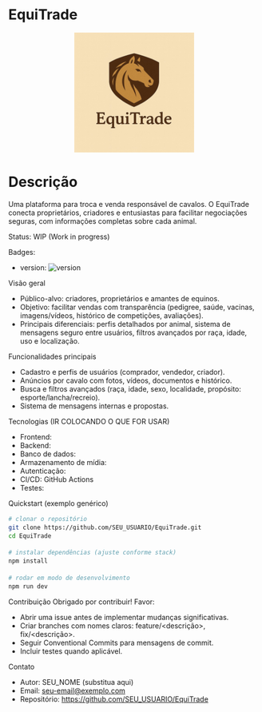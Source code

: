# EquiTrade
<p align="center">
  <!-- Substitua o caminho abaixo pela sua logo (ex.: /assets/logo.png ou /docs/logo.png) -->
  <img src="Imagens/LOGOCERTA.jpeg" alt="EquiTrade Logo" width="240" />
</p>

# Descrição
Uma plataforma para troca e venda responsável de cavalos. O EquiTrade conecta proprietários, criadores e entusiastas para facilitar negociações seguras, com informações completas sobre cada animal.

Status: WIP (Work in progress)

Badges:
- version: ![version](https://img.shields.io/badge/version-0.1.0-lightgrey)

Visão geral
- Público-alvo: criadores, proprietários e amantes de equinos.
- Objetivo: facilitar vendas com transparência (pedigree, saúde, vacinas, imagens/vídeos, histórico de competições, avaliações).
- Principais diferenciais: perfis detalhados por animal, sistema de mensagens seguro entre usuários, filtros avançados por raça, idade, uso e localização.

Funcionalidades principais
- Cadastro e perfis de usuários (comprador, vendedor, criador).
- Anúncios por cavalo com fotos, vídeos, documentos e histórico.
- Busca e filtros avançados (raça, idade, sexo, localidade, propósito: esporte/lancha/recreio).
- Sistema de mensagens internas e propostas.

Tecnologias (IR COLOCANDO O QUE FOR USAR)
- Frontend: 
- Backend: 
- Banco de dados:
- Armazenamento de mídia: 
- Autenticação: 
- CI/CD: GitHub Actions
- Testes:

Quickstart (exemplo genérico)
```bash
# clonar o repositório
git clone https://github.com/SEU_USUARIO/EquiTrade.git
cd EquiTrade

# instalar dependências (ajuste conforme stack)
npm install

# rodar em modo de desenvolvimento
npm run dev
```
Contribuição
Obrigado por contribuir! Favor:
- Abrir uma issue antes de implementar mudanças significativas.
- Criar branches com nomes claros: feature/<descrição>, fix/<descrição>.
- Seguir Conventional Commits para mensagens de commit.
- Incluir testes quando aplicável.

Contato
- Autor: SEU_NOME (substitua aqui)
- Email: seu-email@exemplo.com
- Repositório: https://github.com/SEU_USUARIO/EquiTrade
